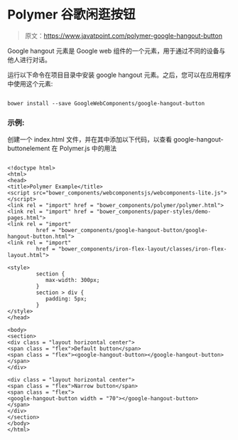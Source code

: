 # Polymer 谷歌闲逛按钮

> 原文：<https://www.javatpoint.com/polymer-google-hangout-button>

Google hangout 元素是 Google web 组件的一个元素，用于通过不同的设备与他人进行对话。

运行以下命令在项目目录中安装 google hangout 元素。之后，您可以在应用程序中使用这个元素:

```

bower install --save GoogleWebComponents/google-hangout-button

```

### 示例:

创建一个 index.html 文件，并在其中添加以下代码，以查看 google-hangout-buttonelement 在 Polymer.js 中的用法

```

<!doctype html>
<html>
<head>
<title>Polymer Example</title>
<script src="bower_components/webcomponentsjs/webcomponents-lite.js"></script>
<link rel = "import" href = "bower_components/polymer/polymer.html">
<link rel = "import" href = "bower_components/paper-styles/demo-pages.html">
<link rel = "import"
         href = "bower_components/google-hangout-button/google-hangout-button.html">
<link rel = "import"
         href = "bower_components/iron-flex-layout/classes/iron-flex-layout.html">

<style>
         section {
            max-width: 300px;
         }
         section > div {
            padding: 5px;
         }
</style>
</head>

<body>
<section>
<div class = "layout horizontal center">
<span class = "flex">Default button</span>
<span class = "flex"><google-hangout-button></google-hangout-button></span>
</div>

<div class = "layout horizontal center">
<span class = "flex">Narrow button</span>
<span class = "flex">
<google-hangout-button width = "70"></google-hangout-button>
</span>
</div>
</section>
</body>
</html>

```